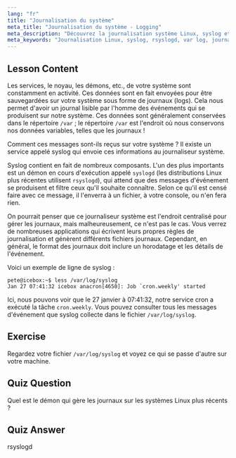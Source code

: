 ```yaml
---
lang: "fr"
title: "Journalisation du système"
meta_title: "Journalisation du système - Logging"
meta_description: "Découvrez la journalisation système Linux, syslog et comment afficher les fichiers journaux dans /var/log. Comprenez rsyslogd et surveillez les événements système avec ce guide pour débutants."
meta_keywords: "Journalisation Linux, syslog, rsyslogd, var log, journaux système, tutoriel Linux, guide du débutant"
---
```


## Lesson Content

Les services, le noyau, les démons, etc., de votre système sont constamment en activité. Ces données sont en fait envoyées pour être sauvegardées sur votre système sous forme de journaux (logs). Cela nous permet d'avoir un journal lisible par l'homme des événements qui se produisent sur notre système. Ces données sont généralement conservées dans le répertoire `/var` ; le répertoire `/var` est l'endroit où nous conservons nos données variables, telles que les journaux !

Comment ces messages sont-ils reçus sur votre système ? Il existe un service appelé syslog qui envoie ces informations au journaliseur système.

Syslog contient en fait de nombreux composants. L'un des plus importants est un démon en cours d'exécution appelé `syslogd` (les distributions Linux plus récentes utilisent `rsyslogd`), qui attend que des messages d'événement se produisent et filtre ceux qu'il souhaite connaître. Selon ce qu'il est censé faire avec ce message, il l'enverra à un fichier, à votre console, ou n'en fera rien.

On pourrait penser que ce journaliseur système est l'endroit centralisé pour gérer les journaux, mais malheureusement, ce n'est pas le cas. Vous verrez de nombreuses applications qui écrivent leurs propres règles de journalisation et génèrent différents fichiers journaux. Cependant, en général, le format des journaux doit inclure un horodatage et les détails de l'événement.

Voici un exemple de ligne de syslog :

```plaintext
pete@icebox:~$ less /var/log/syslog
Jan 27 07:41:32 icebox anacron[4650]: Job `cron.weekly' started
```

Ici, nous pouvons voir que le 27 janvier à 07:41:32, notre service cron a exécuté la tâche `cron.weekly`. Vous pouvez consulter tous les messages d'événement que syslog collecte dans le fichier `/var/log/syslog`.

## Exercise

Regardez votre fichier `/var/log/syslog` et voyez ce qui se passe d'autre sur votre machine.

## Quiz Question

Quel est le démon qui gère les journaux sur les systèmes Linux plus récents ?

## Quiz Answer

rsyslogd

